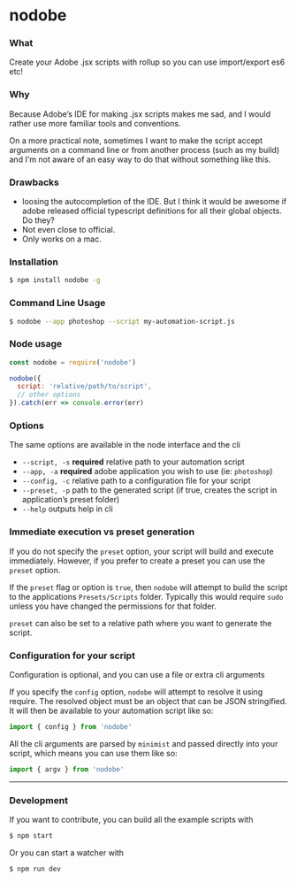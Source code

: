 # nodobe

### What

Create your Adobe .jsx scripts with rollup so you can use import/export es6 etc!

### Why

Because Adobe’s IDE for making .jsx scripts makes me sad, and I would rather use more familiar tools and conventions.

On a more practical note, sometimes I want to make the script accept arguments on a command line or from another process (such as my build) and I'm not aware of an easy way to do that without something like this.

### Drawbacks

* loosing the autocompletion of the IDE. But I think it would be awesome if adobe released official typescript definitions for all their global objects. Do they?
* Not even close to official.
* Only works on a mac.

### Installation

```bash
$ npm install nodobe -g
```

### Command Line Usage

```bash
$ nodobe --app photoshop --script my-automation-script.js
```

### Node usage

```javascript
const nodobe = require('nodobe')

nodobe({
  script: 'relative/path/to/script',
  // other options
}).catch(err => console.error(err)
```

### Options

The same options are available in the node interface and the cli

* `--script, -s` __required__ relative path to your automation script
* `--app, -a` __required__ adobe application you wish to use (ie: `photoshop`)
* `--config, -c` relative path to a configuration file for your script
* `--preset, -p` path to the generated script (if true, creates the script in application’s preset folder)
* `--help` outputs help in cli

### Immediate execution vs preset generation

If you do not specify the `preset` option, your script will build and execute immediately. However, if you prefer to create a preset you can use the `preset` option. 

If the `preset` flag or option is `true`, then `nodobe` will attempt to build the script to the applications `Presets/Scripts` folder. Typically this would require `sudo` unless you have changed the permissions for that folder.

`preset` can also be set to a relative path where you want to generate the script.

### Configuration for your script

Configuration is optional, and you can use a file or extra cli arguments

If you specify the `config` option, `nodobe` will attempt to resolve it using require. The resolved object must be an object that can be JSON stringified. It will then be available to your automation script like so:

```javascript
import { config } from 'nodobe'
```

All the cli arguments are parsed by `minimist` and passed directly into your script, which means you can use them like so:

```javascript
import { argv } from 'nodobe'
```

--------

### Development

If you want to contribute, you can build all the example scripts with

```bash
$ npm start
```

Or you can start a watcher with

```bash
$ npm run dev
```
